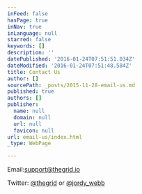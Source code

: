 ```yaml
---
inFeed: false
hasPage: true
inNav: true
inLanguage: null
starred: false
keywords: []
description: ''
datePublished: '2016-01-24T07:51:51.034Z'
dateModified: '2016-01-24T07:51:48.584Z'
title: Contact Us
author: []
sourcePath: _posts/2015-11-28-email-us.md
published: true
authors: []
publisher:
  name: null
  domain: null
  url: null
  favicon: null
url: email-us/index.html
_type: WebPage

---
```

Email:[support@thegrid.io][0]

Twitter: [@thegrid][1] or [@jordy\_webb][2]

[0]: mailto:support@thegrid.io
[1]: https://twitter.com/thegrid
[2]: https://twitter.com/Jordy_Webb